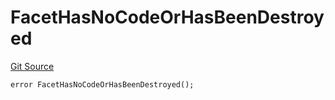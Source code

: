 # FacetHasNoCodeOrHasBeenDestroyed
[Git Source](https://github.com/thrackle-io/forte-rules-engine/blob/cb826e7b7899f2d90490d1eaeb0e665e017648fa/src/protocol/economic/ruleProcessor/RuleProcessorDiamond.sol)


```solidity
error FacetHasNoCodeOrHasBeenDestroyed();
```


